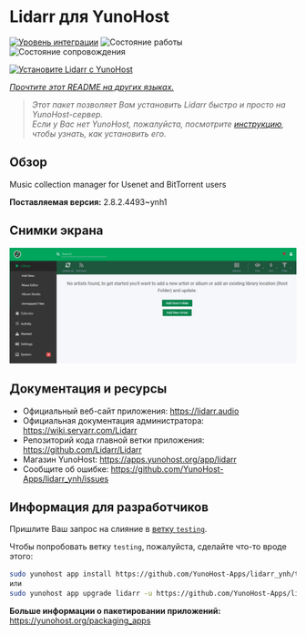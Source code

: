 <!--
Важно: этот README был автоматически сгенерирован <https://github.com/YunoHost/apps/tree/master/tools/readme_generator>
Он НЕ ДОЛЖЕН редактироваться вручную.
-->

# Lidarr для YunoHost

[![Уровень интеграции](https://apps.yunohost.org/badge/integration/lidarr)](https://ci-apps.yunohost.org/ci/apps/lidarr/)
![Состояние работы](https://apps.yunohost.org/badge/state/lidarr)
![Состояние сопровождения](https://apps.yunohost.org/badge/maintained/lidarr)

[![Установите Lidarr с YunoHost](https://install-app.yunohost.org/install-with-yunohost.svg)](https://install-app.yunohost.org/?app=lidarr)

*[Прочтите этот README на других языках.](./ALL_README.md)*

> *Этот пакет позволяет Вам установить Lidarr быстро и просто на YunoHost-сервер.*  
> *Если у Вас нет YunoHost, пожалуйста, посмотрите [инструкцию](https://yunohost.org/install), чтобы узнать, как установить его.*

## Обзор

Music collection manager for Usenet and BitTorrent users

**Поставляемая версия:** 2.8.2.4493~ynh1

## Снимки экрана

![Снимок экрана Lidarr](./doc/screenshots/screenshot.jpg)

## Документация и ресурсы

- Официальный веб-сайт приложения: <https://lidarr.audio>
- Официальная документация администратора: <https://wiki.servarr.com/Lidarr>
- Репозиторий кода главной ветки приложения: <https://github.com/Lidarr/Lidarr>
- Магазин YunoHost: <https://apps.yunohost.org/app/lidarr>
- Сообщите об ошибке: <https://github.com/YunoHost-Apps/lidarr_ynh/issues>

## Информация для разработчиков

Пришлите Ваш запрос на слияние в [ветку `testing`](https://github.com/YunoHost-Apps/lidarr_ynh/tree/testing).

Чтобы попробовать ветку `testing`, пожалуйста, сделайте что-то вроде этого:

```bash
sudo yunohost app install https://github.com/YunoHost-Apps/lidarr_ynh/tree/testing --debug
или
sudo yunohost app upgrade lidarr -u https://github.com/YunoHost-Apps/lidarr_ynh/tree/testing --debug
```

**Больше информации о пакетировании приложений:** <https://yunohost.org/packaging_apps>

